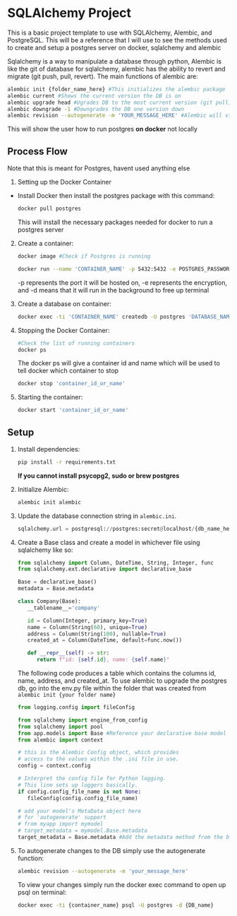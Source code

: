 # SQLAlchemy Project

This is a basic project template to use with SQLAlchemy, Alembic, and PostgreSQL. 
This will be a reference that I will use to see the methods used to create and setup a postgres server on docker, sqlalchemy and alembic

Sqlalchemy is a way to manipulate a database through python, Alembic is like the git of database for sqlalchemy, alembic has the ability to revert and migrate (git push, pull, revert). The main functions of alembic are: 

```bash
alembic init {folder_name_here} #This initializes the alembic package
alembic current #Shows the current version the DB is on
alembic upgrade head #Ugrades DB to the most current version (git pull)
alembic downgrade -1 #Downgrades the DB one version down
alembic revision --autogenerate -m 'YOUR_MESSAGE_HERE' #Alembic will view your changes and update the db automatically
```


This will show the user how to run postgres __on docker__ not locally

## Process Flow
Note that this is meant for Postgres, havent used anything else

1. Setting up the Docker Container
* Install Docker then install the postgres package with this command: 
   ```bash
   docker pull postgres
   ```
   This will install the necessary packages needed for docker to run a postgres server

2. Create a container:
   ```bash
   docker image #Check if Postgres is running

   docker run --name 'CONTAINER_NAME' -p 5432:5432 -e POSTGRES_PASSWORD='your_password' -d postgres
   ```
   -p represents the port it will be hosted on, -e represents the encryption, and -d means that it will run in the background to free up terminal

3. Create a database on container:
   ```bash
   docker exec -ti 'CONTAINER_NAME' createdb -U postgres 'DATABASE_NAME_HERE'
   ```

4. Stopping the Docker Container:
   ```bash
   #Check the list of running containers
   docker ps
   ```
   The docker ps will give a container id and name which will be used to tell docker which container to stop
   ```bash
   docker stop 'container_id_or_name'
   ```

5. Starting the container:
   ```bash
   docker start 'container_id_or_name'
   ```

## Setup

1. Install dependencies:
   ```bash
   pip install -r requirements.txt
   ```
   __If you cannot install psycopg2, sudo or brew postgres__

2. Initialize Alembic:
   ```bash
   alembic init alembic
   ```

3. Update the database connection string in `alembic.ini`.
   ```python
   sqlalchemy.url = postgresql://postgres:secret@localhost/{db_name_here}
   ```

4. Create a Base class and create a model in whichever file using sqlalchemy like so: 
   ```python
   from sqlalchemy import Column, DateTime, String, Integer, func
   from sqlalchemy.ext.declarative import declarative_base

   Base = declarative_base()
   metadata = Base.metadata

   class Company(Base):
      __tablename__='company'

      id = Column(Integer, primary_key=True)
      name = Column(String(60), unique=True)
      address = Column(String(100), nullable=True)
      created_at = Column(DateTime, default=func.now())

      def __repr__(self) -> str:
         return f"id: {self.id}, name: {self.name}"
   ```
   The following code produces a table which contains the columns id, name, address, and created_at. To use alembic to upgrade the postgres db, go into the env.py file within the folder that was created from ```alembic init {your folder name}```

   ```python
   from logging.config import fileConfig

   from sqlalchemy import engine_from_config
   from sqlalchemy import pool
   from app.models import Base #Reference your declarative base model here
   from alembic import context

   # this is the Alembic Config object, which provides
   # access to the values within the .ini file in use.
   config = context.config

   # Interpret the config file for Python logging.
   # This line sets up loggers basically.
   if config.config_file_name is not None:
      fileConfig(config.config_file_name)

   # add your model's MetaData object here
   # for 'autogenerate' support
   # from myapp import mymodel
   # target_metadata = mymodel.Base.metadata
   target_metadata = Base.metadata #Add the metadata method from the base class
   ```
6. To autogenerate changes to the DB simply use the autogenerate function: 
   ```bash
   alembic revision --autogenerate -m 'your_message_here'
   ```

   To view your changes simply run the docker exec command to open up psql on terminal: 

   ```bash
   docker exec -ti {container_name} psql -U postgres -d {DB_name}
   ```